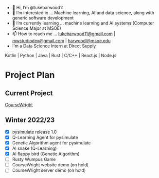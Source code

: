 - 👋 Hi, I’m @lukeharwood11
- 👀 I’m interested in ... Machine learning, AI and data science, along with generic software development
- 🌱 I’m currently learning ... machine learning and AI systems (Computer Science Major at MSOE)
- 📫 How to reach me ... lukeharwood11@gmail.com | mwstudiodev@gmail.com | harwoodl@msoe.edu
- I'm a Data Science Intern at Direct Supply

Kotlin | Python | Java | Rust | C/C++ | React.js | Node.js


# Project Plan

## Current Project
[CourseWright](https://github.com/lukeharwood11/course-wright)

## Winter 2022/23
- [x] pysimulate release 1.0
- [x] Q-Learning Agent for pysimulate
- [x] Genetic Algorithm agent for pysimulate
- [x] AI snake (Q-Learning)
- [x] AI flappy bird (Genetic Algorithm)
- [ ] Rusty Wumpus Game
- [ ] CourseWright website demo (on hold)
- [ ] CourseWright server demo (on hold)
